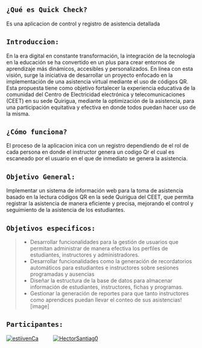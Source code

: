 <img src="https://blog.flamingtext.com/blog/2024/04/18/flamingtext_com_1713461882_76238231.gif" border="0" alt="" title="">


## `¿Qué es Quick Check?`
Es una aplicacion de control y registro de asistencia detallada

## `Introduccion:`
En la era digital en constante transformación, la integración de la tecnología en la educación se ha convertido en un plus para crear entornos de aprendizaje más dinámicos, accesibles y personalizados. En línea con esta visión, surge la iniciativa de desarrollar un proyecto enfocado en la implementación de una asistencia virtual mediante el uso de códigos QR. Esta propuesta tiene como objetivo fortalecer la experiencia educativa de la comunidad del Centro de Electricidad electrónica y telecomunicaciones (CEET) en su sede Quirigua, mediante la optimización de la asistencia, para una participación equitativa y efectiva en donde todos puedan hacer uso de la misma.

## `¿Cómo funciona?`
El proceso de la aplicacion inica con un registro dependiendo de el rol de cada persona en donde el instructor genera un codigo Qr el cual es escaneado por el usuario en el que de inmediato se genera la asistencia.

## `Objetivo General:`
Implementar un sistema de información web para la toma de asistencia basado en la lectura códigos QR en la sede Quirigua del CEET, que permita registrar la asistencia de manera eficiente y precisa, mejorando el control y seguimiento de la asistencia de los estudiantes.

## `Objetivos especificos:`
> - Desarrollar funcionalidades para la gestión de usuarios que permitan administrar de manera efectiva los perfiles de estudiantes, instructores y administradores.
> - Desarrollar funcionalidades como la generación de recordatorios automáticos para estudiantes e instructores sobre sesiones programadas y ausencias
> - Diseñar la estructura de la base de datos para almacenar información de estudiantes, instructores, fichas y programas.
> - Gestionar la generación de reportes para que tanto instructores como aprendices puedan llevar el conteo de sus asistencias![image]


## `Participantes:`
[![estiivenCa](https://www.shareicon.net/data/128x128/2016/11/29/858029_media_512x512.png)](https://github.com/estiivenCa)&nbsp;&nbsp;&nbsp;&nbsp;&nbsp;&nbsp;&nbsp;&nbsp;&nbsp;&nbsp;[![HectorSantiag0](https://www.shareicon.net/data/128x128/2016/12/19/863662_media_512x512.png)](https://github.com/HectorSantiag0)
<br>
<img src="https://blog.flamingtext.com/blog/2024/04/18/flamingtext_com_1713462714_76238234.gif" border="0" alt="" title=""><img src="https://blog.flamingtext.com/blog/2024/04/18/flamingtext_com_1713462898_76238236.gif" border="0" alt="" title="">
